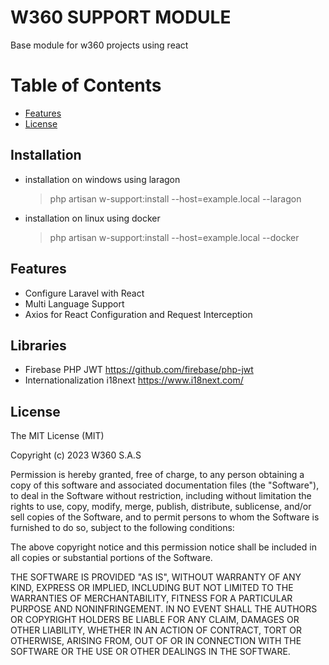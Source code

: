 # W360 SUPPORT MODULE

Base module for w360 projects using react

# Table of Contents
<!-- TOC -->
- [Features](#Features)
- [License](#License)
<!-- /TOC -->

## Installation
- installation on windows using laragon
    > php artisan w-support:install --host=example.local --laragon
- installation on linux using docker
    > php artisan w-support:install --host=example.local --docker



## Features

- Configure Laravel with React
- Multi Language Support
- Axios for React Configuration and Request Interception

## Libraries

- Firebase PHP JWT https://github.com/firebase/php-jwt
- Internationalization i18next https://www.i18next.com/

##  License

The MIT License (MIT)

Copyright (c) 2023 W360 S.A.S

Permission is hereby granted, free of charge, to any person obtaining a copy of this software and associated documentation files (the "Software"), to deal in the Software without restriction, including without limitation the rights to use, copy, modify, merge, publish, distribute, sublicense, and/or sell copies of the Software, and to permit persons to whom the Software is furnished to do so, subject to the following conditions:

The above copyright notice and this permission notice shall be included in all copies or substantial portions of the Software.

THE SOFTWARE IS PROVIDED "AS IS", WITHOUT WARRANTY OF ANY KIND, EXPRESS OR IMPLIED, INCLUDING BUT NOT LIMITED TO THE WARRANTIES OF MERCHANTABILITY, FITNESS FOR A PARTICULAR PURPOSE AND NONINFRINGEMENT. IN NO EVENT SHALL THE AUTHORS OR COPYRIGHT HOLDERS BE LIABLE FOR ANY CLAIM, DAMAGES OR OTHER LIABILITY, WHETHER IN AN ACTION OF CONTRACT, TORT OR OTHERWISE, ARISING FROM, OUT OF OR IN CONNECTION WITH THE SOFTWARE OR THE USE OR OTHER DEALINGS IN THE SOFTWARE.
